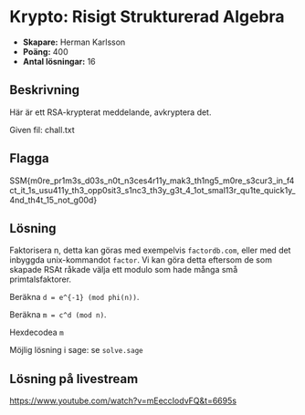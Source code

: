 # Krypto: Risigt Strukturerad Algebra

- **Skapare:** Herman Karlsson
- **Poäng:** 400
- **Antal lösningar:** 16

## Beskrivning

Här är ett RSA-krypterat meddelande, avkryptera det.

Given fil: chall.txt

## Flagga

SSM{m0re_pr1m3s_d03s_n0t_n3ces4r11y_mak3_th1ng5_m0re_s3cur3_in_f4ct_it_1s_usu411y_th3_opp0sit3_s1nc3_th3y_g3t_4_1ot_smal13r_qu1te_quick1y_4nd_th4t_15_not_g00d}

## Lösning

Faktorisera n, detta kan göras med exempelvis `factordb.com`, eller med det inbyggda unix-kommandot `factor`. Vi kan göra detta eftersom de som skapade RSAt råkade välja ett modulo som hade många små primtalsfaktorer.

Beräkna `d = e^{-1} (mod phi(n))`.

Beräkna `m = c^d (mod n)`.

Hexdecodea `m`

Möjlig lösning i sage: se `solve.sage`

## Lösning på livestream

https://www.youtube.com/watch?v=mEeccIodvFQ&t=6695s
